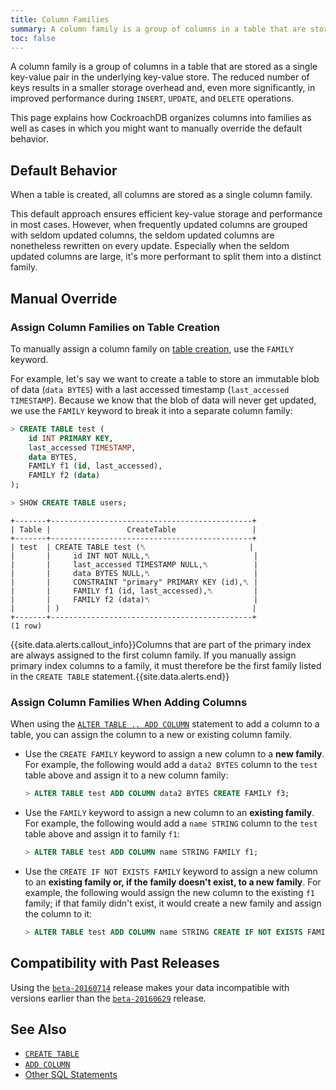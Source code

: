 ```yaml
---
title: Column Families
summary: A column family is a group of columns in a table that are stored as a single key-value pair in the underlying key-value store.
toc: false
---
```


A column family is a group of columns in a table that are stored as a single key-value pair in the underlying key-value store. The reduced number of keys results in a smaller storage overhead and, even more significantly, in improved performance during `INSERT`, `UPDATE`, and `DELETE` operations.

This page explains how CockroachDB organizes columns into families as well as cases in which you might want to manually override the default behavior.

<div id="toc"></div>

## Default Behavior

When a table is created, all columns are stored as a single column family.  

This default approach ensures efficient key-value storage and performance in most cases. However, when frequently updated columns are grouped with seldom updated columns, the seldom updated columns are nonetheless rewritten on every update. Especially when the seldom updated columns are large, it's more performant to split them into a distinct family.

## Manual Override

### Assign Column Families on Table Creation

To manually assign a column family on [table creation](create-table.html), use the `FAMILY` keyword.  

For example, let's say we want to create a table to store an immutable blob of data (`data BYTES`) with a last accessed timestamp (`last_accessed TIMESTAMP`). Because we know that the blob of data will never get updated, we use the `FAMILY` keyword to break it into a separate column family:

~~~ sql
> CREATE TABLE test (
    id INT PRIMARY KEY, 
    last_accessed TIMESTAMP,
    data BYTES,
    FAMILY f1 (id, last_accessed),
    FAMILY f2 (data)
);

> SHOW CREATE TABLE users;
~~~

~~~
+-------+---------------------------------------------+
| Table |                 CreateTable                 |
+-------+---------------------------------------------+
| test  | CREATE TABLE test (␤                       |
|       |     id INT NOT NULL,␤                       |
|       |     last_accessed TIMESTAMP NULL,␤          |
|       |     data BYTES NULL,␤                       |
|       |     CONSTRAINT "primary" PRIMARY KEY (id),␤ |
|       |     FAMILY f1 (id, last_accessed),␤         |
|       |     FAMILY f2 (data)␤                       |
|       | )                                           |
+-------+---------------------------------------------+
(1 row)
~~~

{{site.data.alerts.callout_info}}Columns that are part of the primary index are always assigned to the first column family. If you manually assign primary index columns to a family, it must therefore be the first family listed in the <code>CREATE TABLE</code> statement.{{site.data.alerts.end}} 

### Assign Column Families When Adding Columns

When using the [`ALTER TABLE .. ADD COLUMN`](add-column.html) statement to add a column to a table, you can assign the column to a new or existing column family. 

- Use the `CREATE FAMILY` keyword to assign a new column to a **new family**. For example, the following would add a `data2 BYTES` column to the `test` table above and assign it to a new column family: 

  ~~~ sql
  > ALTER TABLE test ADD COLUMN data2 BYTES CREATE FAMILY f3;
  ~~~

- Use the `FAMILY` keyword to assign a new column to an **existing family**. For example, the following would add a `name STRING` column to the `test` table above and assign it to family `f1`:

  ~~~ sql
  > ALTER TABLE test ADD COLUMN name STRING FAMILY f1;
  ~~~

- Use the `CREATE IF NOT EXISTS FAMILY` keyword to assign a new column to an **existing family or, if the family doesn't exist, to a new family**. For example, the following would assign the new column to the existing `f1` family; if that family didn't exist, it would create a new family and assign the column to it:

  ~~~ sql
  > ALTER TABLE test ADD COLUMN name STRING CREATE IF NOT EXISTS FAMILY f1;
  ~~~

## Compatibility with Past Releases

Using the [`beta-20160714`](../beta-20160714.html) release makes your data incompatible with versions earlier than the [`beta-20160629`](../beta-20160629.html) release. 

## See Also

- [`CREATE TABLE`](create-table.html)
- [`ADD COLUMN`](add-column.html)
- [Other SQL Statements](sql-statements.html)
